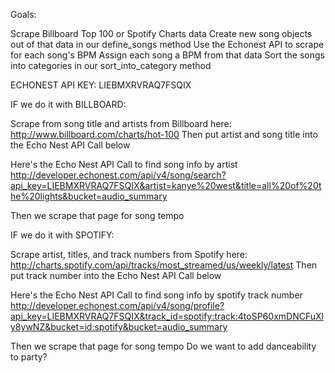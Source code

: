 Goals:

Scrape Billboard Top 100 or Spotify Charts data 
Create new song objects out of that data in our define_songs method
Use the Echonest API to scrape for each song's BPM
Assign each song a BPM from that data
Sort the songs into categories in our sort_into_category method

ECHONEST API
KEY: LIEBMXRVRAQ7FSQIX 

IF we do it with BILLBOARD:

Scrape from song title and artists from Billboard here: http://www.billboard.com/charts/hot-100
Then put artist and song title into the Echo Nest API Call below

Here's the Echo Nest API Call to find song info by artist
http://developer.echonest.com/api/v4/song/search?api_key=LIEBMXRVRAQ7FSQIX&artist=kanye%20west&title=all%20of%20the%20lights&bucket=audio_summary

Then we scrape that page for song tempo

IF we do it with SPOTIFY:

Scrape artist, titles, and track numbers from Spotify here: http://charts.spotify.com/api/tracks/most_streamed/us/weekly/latest
Then put track number into the Echo Nest API Call below

Here's the Echo Nest API Call to find song info by spotify track number
http://developer.echonest.com/api/v4/song/profile?api_key=LIEBMXRVRAQ7FSQIX&track_id=spotify:track:4toSP60xmDNCFuXly8ywNZ&bucket=id:spotify&bucket=audio_summary

Then we scrape that page for song tempo
Do we want to add danceability to party?